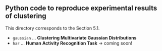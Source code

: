 ## Python code to reproduce experimental results of clustering

This directory corresponds to the Section 5.1.

- `gaussian` ... **Clustering Multivariate Gaussian Distributions**
- `har` ... **Human Activity Recognition Task** -> coming soon!
